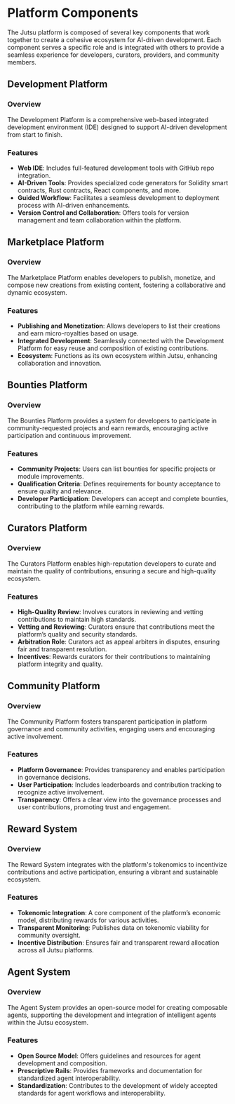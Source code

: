 # Platform Components

The Jutsu platform is composed of several key components that work together to create a cohesive ecosystem for AI-driven development. Each component serves a specific role and is integrated with others to provide a seamless experience for developers, curators, providers, and community members.

## Development Platform

### Overview

The Development Platform is a comprehensive web-based integrated development environment (IDE) designed to support AI-driven development from start to finish.

### Features

- **Web IDE**: Includes full-featured development tools with GitHub repo integration.
- **AI-Driven Tools**: Provides specialized code generators for Solidity smart contracts, Rust contracts, React components, and more.
- **Guided Workflow**: Facilitates a seamless development to deployment process with AI-driven enhancements.
- **Version Control and Collaboration**: Offers tools for version management and team collaboration within the platform.

## Marketplace Platform

### Overview

The Marketplace Platform enables developers to publish, monetize, and compose new creations from existing content, fostering a collaborative and dynamic ecosystem.

### Features

- **Publishing and Monetization**: Allows developers to list their creations and earn micro-royalties based on usage.
- **Integrated Development**: Seamlessly connected with the Development Platform for easy reuse and composition of existing contributions.
- **Ecosystem**: Functions as its own ecosystem within Jutsu, enhancing collaboration and innovation.

## Bounties Platform

### Overview

The Bounties Platform provides a system for developers to participate in community-requested projects and earn rewards, encouraging active participation and continuous improvement.

### Features

- **Community Projects**: Users can list bounties for specific projects or module improvements.
- **Qualification Criteria**: Defines requirements for bounty acceptance to ensure quality and relevance.
- **Developer Participation**: Developers can accept and complete bounties, contributing to the platform while earning rewards.

## Curators Platform

### Overview

The Curators Platform enables high-reputation developers to curate and maintain the quality of contributions, ensuring a secure and high-quality ecosystem.

### Features

- **High-Quality Review**: Involves curators in reviewing and vetting contributions to maintain high standards.
- **Vetting and Reviewing**: Curators ensure that contributions meet the platform’s quality and security standards.
- **Arbitration Role**: Curators act as appeal arbiters in disputes, ensuring fair and transparent resolution.
- **Incentives**: Rewards curators for their contributions to maintaining platform integrity and quality.

## Community Platform

### Overview

The Community Platform fosters transparent participation in platform governance and community activities, engaging users and encouraging active involvement.

### Features

- **Platform Governance**: Provides transparency and enables participation in governance decisions.
- **User Participation**: Includes leaderboards and contribution tracking to recognize active involvement.
- **Transparency**: Offers a clear view into the governance processes and user contributions, promoting trust and engagement.

## Reward System

### Overview

The Reward System integrates with the platform's tokenomics to incentivize contributions and active participation, ensuring a vibrant and sustainable ecosystem.

### Features

- **Tokenomic Integration**: A core component of the platform’s economic model, distributing rewards for various activities.
- **Transparent Monitoring**: Publishes data on tokenomic viability for community oversight.
- **Incentive Distribution**: Ensures fair and transparent reward allocation across all Jutsu platforms.

## Agent System

### Overview

The Agent System provides an open-source model for creating composable agents, supporting the development and integration of intelligent agents within the Jutsu ecosystem.

### Features

- **Open Source Model**: Offers guidelines and resources for agent development and composition.
- **Prescriptive Rails**: Provides frameworks and documentation for standardized agent interoperability.
- **Standardization**: Contributes to the development of widely accepted standards for agent workflows and interoperability.
